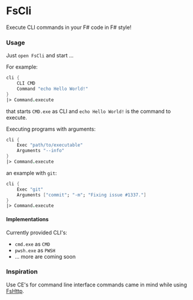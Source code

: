 # FsCli
Execute CLI commands in your F# code in F# style!

### Usage
Just `open FsCli` and start ...

For example:
```fsharp
cli {
    CLI CMD
    Command "echo Hello World!"
}
|> Command.execute
```
that starts `CMD.exe` as CLI and `echo Hello World!` is the command to execute.

Executing programs with arguments:
```fsharp
cli {
    Exec "path/to/executable"
    Arguments "--info"
}
|> Command.execute
```

an example with `git`:
```fsharp
cli {
    Exec "git"
    Arguments ["commit"; "-m"; "Fixing issue #1337."]
}
|> Command.execute
```

#### Implementations

Currently provided CLI's:
- `cmd.exe` as `CMD`
- `pwsh.exe` as `PWSH`
- ... more are coming soon

### Inspiration
Use CE's for command line interface commands came in mind while using [FsHttp](https://github.com/fsprojects/FsHttp).